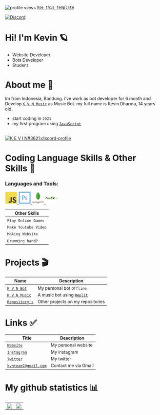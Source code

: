<img src="https://komarev.com/ghpvc/?username=Kevin5057" alt="profile views" align="center" loading="lazy" /> [`Use this template`]

[![Discord](https://img.shields.io/discord/745942299992784926?color=5865F2&logo=discord&logoColor=white)](https://discord.gg/wjWJwJB)

# Hi! I'm Kevin 🪐
- Website Developer
- Bots Developer
- Student

# About me 📌
Im from Indonesia, Bandung. i’ve work as bot developer for 6 month and Develop [`K V N Music`] as Music Bot. my full name is Kevin Dharma, 14 years old.
- start coding in `2021`
- my first program using [`JavaScript`]

<br>
    <a href="https://discord.com/users/889327962577580073">
        <img src="https://discord.c99.nl/widget/theme-3/889327962577580073.png" alt="K E V I N#3621:discord-profile"/>
    </a>
</div>

# Coding Language Skills & Other Skills 🔧

<h3 align="left">Languages and Tools:</h3>
<p align="left"> </a> <a href="https://developer.mozilla.org/en-US/docs/Web/JavaScript" target="_blank" rel="noreferrer"> <img src="https://raw.githubusercontent.com/devicons/devicon/master/icons/javascript/javascript-original.svg" alt="javascript" width="40" height="40"/> </a> <a href="https://www.photoshop.com/en" target="_blank" rel="noreferrer"> <img src="https://raw.githubusercontent.com/devicons/devicon/master/icons/photoshop/photoshop-line.svg" alt="photoshop" width="40" height="40"/> </a> <a href="https://www.mongodb.com/" target="_blank" rel="noreferrer"> <img src="https://raw.githubusercontent.com/devicons/devicon/master/icons/mongodb/mongodb-original-wordmark.svg" alt="mongodb" width="40" height="40"/> </a> <a href="https://nodejs.org" target="_blank" rel="noreferrer"> <img src="https://raw.githubusercontent.com/devicons/devicon/master/icons/nodejs/nodejs-original-wordmark.svg" alt="nodejs" width="40" height="40"/> </a> </p>

| Other Skills |
| ----- |
| `Play Online Games` |
| `Make Youtube Video` |
| `Making Website` |
| `Drumming band?` |

# Projects 🎬
| Name | Description |
| ----- | ---------- |
| [`K V N Bot`] | My personal bot `Offline` |
| [`K V N Music`] | A music bot using [`Replit`] |
| [`Repository's`] | Other projects on my repositories |

# Links ✅
| Title | Description |
| ----- | -------- |
| [`Website`] | My personal website |
| [`Instagram`] | My instagram |
| [`Twitter`] | My twitter |
| [`kvnteam7@gmail.com`] | Contact me via Gmail |

# My github statistics 📊
<table>
  <tr>
    <td align="center" style="padding=0;width=50%;">
      <img align="center" style="padding=0;" src="https://github-readme-stats.vercel.app/api?username=Kevin5057&text_color=000000&title_color=000000&show_icons=true&bg_color=20,00d5ff,00ff77&hide_title=true&count_private=true" />
    </td>
    <td>
      <img align="center" style="padding=0;" src="https://github-readme-stats.vercel.app/api/top-langs/?username=Kevin5057&text_color=000000&title_color=000000&show_icons=true&bg_color=20,00d5ff,00ff77&layout=compact">
    </td>
  </tr>
</table>


<!-- Links -->
[`JavaScript`]:           https://www.javascript.com/
[`HTML`]:                 https://www.w3schools.com/html/
[`CSS`]:                  https://www.w3schools.com/css/
[`Bootstrap`]:            https://getbootstrap.com/
[`Jquery`]:               https://jquery.com/
[`Express.js`]:           https://expressjs.com/
[`MongoDB`]:              https://www.mongodb.com/
[`Replit`]:               https://replit.com/
[`Node.js`]:              https://nodejs.org/
[`Website`]:              https://kvnteam7.wixsite.com/kvngamers
[`Replit`]:               https://replit.com
[`Instagram`]:            https://www.instagram.com/kvngamers7/
[`Twitter`]:              https://twitter.com/kevindev7
[`kvnteam7@gmail.com`]:   kvnteam7@gmail.com
[`K V N Bot`]:            https://google.com/
[`K V N Music`]:          https://kvnteam7.wixsite.com/kvnmusic
[`Repository's`]:         https://github.com/kevindev7?tab=repositories
[`Vins Development`]:     https://github.com/Vins2106
[`Use this template`]:    https://github.com/Kevin5057/Kevin5057/generate
